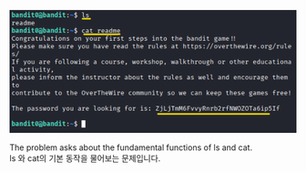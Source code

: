 ![image break](/Pictur/Level0/bandit0.png) <br>

The problem asks about the fundamental functions of ls and cat.<br>
ls 와 cat의 기본 동작을 물어보는 문제입니다. 
